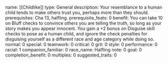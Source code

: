 name: [[Childlike]]
type: General
description: Your resemblance to a human child tends to make others trust you, perhaps more than they should.
prerequisites: Cha 13, halfling.
prerequisite_feats: 0
benefit: You can take 10 on Bluff checks to convince others you are telling the truth, so long as your story makes you appear innocent. You gain a +2 bonus on Disguise skill checks to pose as a human child, and ignore the check penalties for disguising yourself as a different race and age category while doing so.
normal: 0
special: 0
teamwork: 0
critical: 0
grit: 0
style: 0
performance: 0
racial: 1
companion_familiar: 0
race_name: Halfling
note: 0
goal: 0
completion_benefit: 0
multiples: 0
suggested_traits: 0
